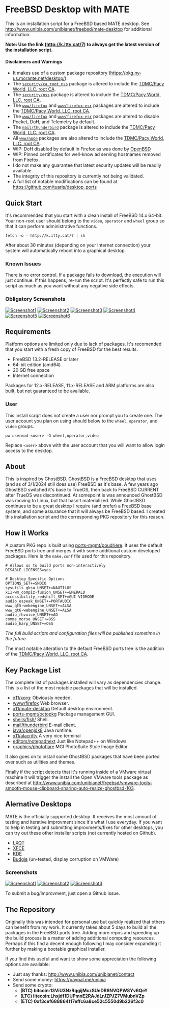 # FreeBSD Desktop with MATE

This is an installation script for a FreeBSD based MATE desktop. See http://www.unibia.com/unibianet/freebsd/mate-desktop for additional information.

__Note: Use the link (http://k.itty.cat/7) to always get the latest version of the installation script.__

#### Disclaimers and Warnings

* It makes use of a custom package repository (https://pkg.ny-us.morante.net/desktop/). 
* The [`security/ca_root_nss`](https://www.freshports.org/security/ca_root_nss) package is altered to include the [TDMC/Pacy World, LLC. root CA](http://www.pacyworld.com/ca.php).
* The [`security/nss`](https://www.freshports.org/security/nss) package is altered to include the [TDMC/Pacy World, LLC. root CA](http://www.pacyworld.com/ca.php).
* The [`www/firefox`](https://www.freshports.org/www/firefox) and [`www/firefox-esr`](https://www.freshports.org/www/firefox-esr) packages are altered to include the [TDMC/Pacy World, LLC. root CA](http://www.pacyworld.com/ca.php).
* The [`www/firefox`](https://www.freshports.org/www/firefox) and [`www/firefox-esr`](https://www.freshports.org/www/firefox-esr) packages are altered to disable Pocket, DoH, and Telemetry by default.
* The [`mail/thunderbird`](https://www.freshports.org/mail/thunderbird) package is altered to include the [TDMC/Pacy World, LLC. root CA](http://www.pacyworld.com/ca.php).
* All [`www/node`](https://www.freshports.org/www/node) packages are also altered to include the [TDMC/Pacy World, LLC. root CA](http://www.pacyworld.com/ca.php).
* WIP: DoH disabled by default in Firefox as was done by [OpenBSD](https://undeadly.org/cgi?action=article;sid=20190911113856)
* WIP: Pinned certificates for well-know ad serving hostnames removed from Firefox.
* I do not make any guarantee that latest security updates will be readily available.
* The integrity of this repository is currently not being validated.
* A full list of notable modifications can be found at https://github.com/tuaris/desktop_ports

## Quick Start

It's recommended that you start with a clean install of FreeBSD 14.x 64-bit.  Your non-root user
should belong to the `video`, `operator` and `wheel` group so that it can perform administrative functions.

```
fetch -o - http://k.itty.cat/7 | sh
```

After about 30 minutes (depending on your Internet connection) your system will automatically
reboot into a graphical desktop.

### Known Issues

There is no error control.  If a package fails to download, the execution will just continue.  If this happens, re-run the script.  It's perfectly safe to run this script as much as you want without any negative side effects.

### Obligatory Screenshots

[![Screenshot1](http://venus.morante.net/downloads/unibia/screenshots/freebsd/thumb/desktop-1-250px.jpg?gh)](http://venus.morante.net/downloads/unibia/screenshots/freebsd/desktop-1.jpg)
[![Screenshot2](http://venus.morante.net/downloads/unibia/screenshots/freebsd/thumb/desktop-2-250px.jpg?gh)](http://venus.morante.net/downloads/unibia/screenshots/freebsd/desktop-2.jpg)
[![Screenshot3](http://venus.morante.net/downloads/unibia/screenshots/freebsd/thumb/desktop-3-250px.jpg?gh)](http://venus.morante.net/downloads/unibia/screenshots/freebsd/desktop-3.jpg)
[![Screenshot4](http://venus.morante.net/downloads/unibia/screenshots/freebsd/thumb/desktop-4-250px.jpg?gh)](http://venus.morante.net/downloads/unibia/screenshots/freebsd/desktop-4.jpg)
[![Screenshot5](http://venus.morante.net/downloads/unibia/screenshots/freebsd/thumb/desktop-5-250px.jpg?gh)](http://venus.morante.net/downloads/unibia/screenshots/freebsd/desktop-5.jpg)
[![Screenshot6](http://venus.morante.net/downloads/unibia/screenshots/freebsd/thumb/desktop-6-250px.jpg?gh)](http://venus.morante.net/downloads/unibia/screenshots/freebsd/desktop-6.jpg)

## Requirements

Platform options are limited only due to lack of packages.  It's recomended that you start with a fresh copy of FreeBSD for the best results.

- FreeBSD 13.2-RELEASE or later
- 64-bit edition (amd64)
- 20 GB free space
- Internet connection

Packages for 12.x-RELEASE, 11.x-RELEASE and ARM platforms are also built, but not guaranteed to be available.

### User

This install script does not create a user nor prompt you to create one.  The user account you plan on using should below to the `wheel`, `operator`, and `video` groups.

```
pw usermod <user> -G wheel,operator,video
```

Replace `<user>` above with the user account that you will want to allow login access to the desktop.

## About

This is inspired by GhostBSD.  GhostBSD is a FreeBSD desktop that uses (and as of 3/1/2024 still does use) FreeBSD as it's base. A few years ago GhostBSD switched it's base to TrueOS, then back to FreeBSD CURRENT after TrueOS was discontinued.  At somepoint is was announced GhostBSD was moving to Linux, but that hasn't materialized.  While GhostBSD continues to be a great desktop I require (and prefer) a FreeBSD base system, and some assurance that it will always be FreeBSD based. I created this installation script and the corresponding PKG repository for this reason.

## How it Works

A custom PKG repo is built using [ports-mgmt/poudriere](https://www.freshports.org/ports-mgmt/poudriere). It uses the default FreeBSD ports tree and merges it with some additional custom developed packages.  Here is the `make.conf` file used for this repository.

```
# Allows us to build ports non-interactively
DISABLE_LICENSES=yes

# Desktop Specific Options
OPTIONS_SET+=SNDIO
sysutils_gksu_UNSET+=NAUTILUS
x11-wm_compiz-fusion_UNSET+=EMERALD
accessibility_redshift_SET+=GUI VIDMODE
audio_espeak_UNSET+=PORTAUDIO
www_qt5-webengine_UNSET+=ALSA
www_qt6-webengine_UNSET+=ALSA
audio_rhvoice_UNSET+=AO
comms_morse_UNSET+=OSS
audio_harp_UNSET+=OSS
```

*The full build scripts and configuration files will be published sometime in the future.*

The most notable alteration to the default FreeBSD ports tree is the addition of the [TDMC/Pacy World, LLC. root CA](http://www.pacyworld.com/ca.php).

## Key Package List

The complete list of packages installed will vary as dependencies change.  This is a list of the most notable packages that will be installed.

- [x11/xorg](https://www.freshports.org/x11/xorg): Obviously needed.
- [www/firefox](https://www.freshports.org/www/firefox/) Web browser.
- [x11/mate-desktop](https://www.freshports.org/x11/mate-desktop/) Default desktop environment.
- [ports-mgmt/octopkg](https://www.freshports.org/ports-mgmt/octopkg/) Package management GUI.
- [shells/fish/](https://www.freshports.org/shells/fish/) Shell.
- [mail/thunderbird](https://www.freshports.org/mail/thunderbird) E-mail client.
- [java/openjdk8](https://www.freshports.org/java/openjdk8/) Java runtime.
- [x11/alacritty](https://www.freshports.org/x11/alacritty/) A very nice terminal
- [editors/notepadnext](https://www.freshports.org/editors/notepadnext/) Just like Notepad++ on Windows
- [graphics/photoflare](https://www.freshports.org/graphics/photoflare/) MGI PhotoSuite Style Image Editor

It also goes on to install some GhostBSD packages that have been ported over such as utilities and themes.

Finally if the script detects that it's running inside of a VMware virtual machine it will trigger the install the Open VMware tools package as described at http://www.unibia.com/unibianet/freebsd/vmware-tools-smooth-mouse-clipboard-sharing-auto-resize-ghostbsd-103.

## Alernative Desktops

MATE is the officially supported desktop.  It receives the most amount of testing and iterative improvment since it's what I use everyday.  If you want to help in testing and submitting improvments/fixes for other desktops, you can try out these other installer scripts (not currently hosted on Github).

- [LXQT](http://ftp.morante.net/pub/FreeBSD/extra/desktop/freebsd-lxqt-desktop.sh)
- [XFCE](http://ftp.morante.net/pub/FreeBSD/extra/desktop/freebsd-xfce-desktop.sh)
- [KDE](http://ftp.morante.net/pub/FreeBSD/extra/desktop/freebsd-kde-desktop.sh)
- [Budgie](http://ftp.morante.net/pub/FreeBSD/extra/desktop/freebsd-budgie-desktop.sh) (un-tested, display corruption on VMWare)

### Screenshots

[![Screenshot1](http://download.morante.net/unibia/screenshots/freebsd/thumb/freebsd-lxqt-desktop-275px.jpg?gh)](http://download.morante.net/unibia/screenshots/freebsd/freebsd-lxqt-desktop.jpg)
[![Screenshot2](http://download.morante.net/unibia/screenshots/freebsd/thumb/freebsd-xfce-desktop-275px.jpg?gh)](http://download.morante.net/unibia/screenshots/freebsd/freebsd-xfce-desktop.jpg)
[![Screenshot3](http://download.morante.net/unibia/screenshots/freebsd/thumb/freebsd-kde-desktop-275px.jpg?gh)](http://download.morante.net/unibia/screenshots/freebsd/freebsd-kde-desktop.jpg)

To submit a bug/improvment, just open a Github issue.

## The Repository

Originally this was intended for personal use but quickly realized that others can benefit from my work.  It currently takes about 5 days to build all the packages in the FreeBSD ports tree.  Adding more repos and speeding up the build process is a matter of adding additional computing resources.  Perhaps if this find a decent enough following I may consider expanding it further by making a bootable graphical installer.

If you find this useful and want to show some appreciation the following options are available:

- Just say thanks: http://www.unibia.com/unibianet/contact
- Send some money: https://paypal.me/unibia
- Send some crypto: 
    - __(BTC) bitcoin:13ViU3NzRqgijMczSUeDR6NVQPW8Yv6QeY__
    - __(LTC) litecoin:Lhxjdf1DUPmnE2RAJdLrJZPJZ7VMubnVZp__  
    - __(ETC) 0xf3cef688864f17effc6a8ce52c5550d9b226f3c0__
